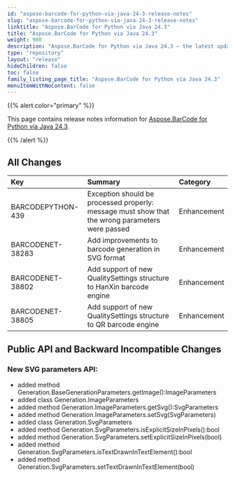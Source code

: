 ```yaml
---
id: "aspose-barcode-for-python-via-java-24-3-release-notes"
slug: "aspose-barcode-for-python-via-java-24-3-release-notes"
linktitle: "Aspose.BarCode for Python via Java 24.3"
title: "Aspose.BarCode for Python via Java 24.3"
weight: 980
description: "Aspose.BarCode for Python via Java 24.3 – the latest updates and fixes."
type: "repository"
layout: "release"
hideChildren: false
toc: false
family_listing_page_title: "Aspose.BarCode for Python via Java 24.3"
menuItemWithNoContent: false
---
```


{{% alert color="primary" %}} 

This page contains release notes information for [Aspose.BarCode for Python via Java 24.3](https://releases.aspose.com/barcode/python-java/new-releases/aspose.barcode-for-python-via-java-24.3/).

{{% /alert %}} 
## **All Changes**

|**Key**|**Summary**|**Category**|
| :- | :- | :- |
|BARCODEPYTHON-439| Exception should be processed properly: message must show that the wrong parameters were passed |Enhancement|
|BARCODENET-38283| Add improvements to barcode generation in SVG format                                            |Enhancement|
|BARCODENET-38802| Add support of new QualitySettings structure to HanXin barcode engine                           |Enhancement|
|BARCODENET-38805| Add support of new QualitySettings structure to QR barcode engine                               |Enhancement|

## **Public API and Backward Incompatible Changes**
### New SVG parameters API:

- added method Generation.BaseGenerationParameters.getImage():ImageParameters
- added class Generation.ImageParameters
- added method Generation.ImageParameters.getSvg():SvgParameters
- added method Generation.ImageParameters.setSvg(SvgParameters)
- added class Generation.SvgParameters
- added method Generation.SvgParameters.isExplicitSizeInPixels():bool
- added method Generation.SvgParameters.setExplicitSizeInPixels(bool)
- added method Generation.SvgParameters.isTextDrawnInTextElement():bool
- added method Generation.SvgParameters.setTextDrawnInTextElement(bool)